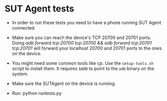 # SUT Agent tests

* In order to run these tests you need to have a phone running SUT Agent
connected.

* Make sure you can reach the device's TCP 20700 and 20701 ports. Doing
*adb forward tcp:20700 tcp:20700 && adb forward tcp:20701 tcp:20701* will
forward your localhost 20700 and 20701 ports to the ones on the device.

* You might need some common tools like cp. Use the `setup-tools.sh` script
to install them. It requires `$ADB` to point to the `adb` binary on the system.

* Make sure the SUTAgent on the device is running.

* Run: python runtests.py
